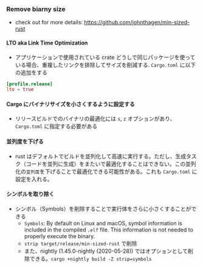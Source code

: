 ### Remove biarny size

- check out for more details: https://github.com/johnthagen/min-sized-rust

#### LTO aka Link Time Optimization

- アプリケーションで使用されている crate どうしで同じパッケージを使っている場合、重複したリンクを排除してサイズを削減する. `Cargo.toml` に以下の追加をする

```toml
[profile.release]
lto = true
```

#### Cargo にバイナリサイズを小さくするように設定する

- リリースビルドでのバイナリの最適化には `s`, `z` オプションがあり、`Cargo.toml` に指定する必要がある

#### 並列度を下げる

- rust はデフォルトでビルドを並列化して高速に実行する。ただし、生成タスク（コードを並列に生成）をまたいで最適化することはできない。この並列化の`並列度`を下げることで最適化できる可能性がある。これも `Cargo.toml` に設定を入れる。

#### シンボルを取り除く

- シンボル（Symbols）を削除することで実行体をさらに小さくすることができる
  - `Symbols`: By default on Linux and macOS, symbol information is included in the compiled `.elf` file. This information is not needed to properly execute the binary.
  - `strip target/release/min-sized-rust` で削除
  - また、nightly (1.45.0-nightly (2020-05-28)) ではオプションとして削除できる。`cargo +nightly build -Z strip=symbols`

